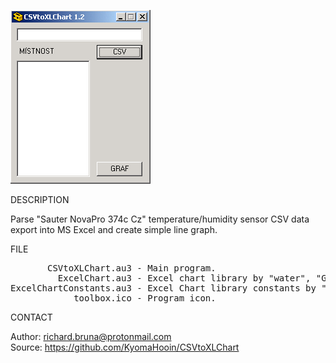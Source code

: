 ![CSV to XLChart](https://github.com/KyomaHooin/CSVtoXLChart/raw/master/csvchart_screenshot.png "screenshot")

DESCRIPTION

Parse "Sauter NovaPro 374c Cz" temperature/humidity sensor CSV data export into MS Excel
and create simple line graph.

FILE

<pre>
       CSVtoXLChart.au3 - Main program.
         ExcelChart.au3 - Excel chart library by "water", "GreenCan".
ExcelChartConstants.au3 - Excel Chart library constants by "water", "GreenCan".
            toolbox.ico - Program icon.
</pre>

CONTACT

Author: richard.bruna@protonmail.com<br>
Source: https://github.com/KyomaHooin/CSVtoXLChart


